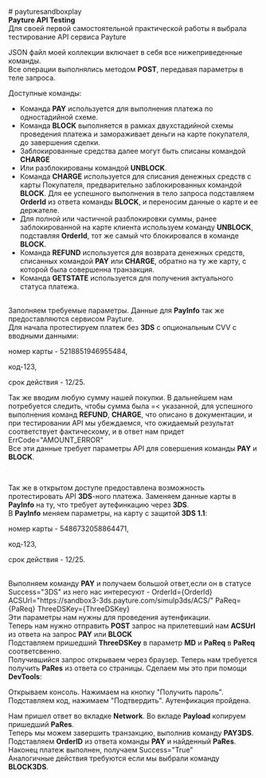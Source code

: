 <p># payturesandboxplay<br /><strong>Payture API Testing</strong> <br />Для своей первой самостоятельной практической работы я выбрала тестирование API сервиса Payture&nbsp;</p>
<p>JSON файл моей коллекции включает в себя все нижеприведенные команды.<br />Все операции выполнялись методом <strong>POST</strong>, передавая параметры в теле запроса.</p>
<p>Доступные команды:</p>
<ul>
<li>Команда <strong>PAY</strong> используется для выполнения платежа по одностадийной схеме.</li>
<li>Команда <strong>BLOCK</strong> выполняется в рамках двухстадийной схемы проведения платежа и замораживает деньги на карте покупателя, до завершения сделки.</li>
<li>Заблокированные средства далее могут быть списаны командой <strong>CHARGE</strong></li>
<li>Или разблокированы командой <strong>UNBLOCK</strong>.</li>
<li>Команда <strong>CHARGE</strong> используется для списания денежных средств с карты Покупателя, предварительно заблокированных командой <strong>BLOCK</strong>. Для ее успешного выполнения в тело запроса подставляем <strong>OrderId</strong> из ответа команды <strong>BLOCK</strong>, и переносим данные о карте и ее держателе.</li>
<li>Для полной или частичной разблокировки суммы, ранее заблокированной на карте клиента используем команду <strong>UNBLOCK</strong>, подставляя <strong>OrderId</strong>, тот же самый что блокировался в команде <strong>BLOCK</strong>.</li>
<li>Команда <strong>REFUND</strong> используется для возврата денежных средств, списанных командой <strong>PAY</strong> или <strong>CHARGE</strong>, обратно на ту же карту, с которой была совершенна транзакция.</li>
<li>Команда <strong>GETSTATE</strong> используется для получения актуального статуса платежа.</li>
</ul>
<p><br />Заполняем требуемые параметры. Данные для <strong>PayInfo</strong> так же предоставляются сервисом Payture.<br />Для начала протестируем платеж без <strong>3DS</strong> с опциональным CVV с вводными данными:</p>
<p>номер карты - 5218851946955484,</p>
<p>код-123,</p>
<p>срок действия - 12/25.</p>
<p>Так же вводим любую сумму нашей покупки. В дальнейшем нам потребуется следить, чтобы сумма была =&lt; указанной, для успешного выполнения команд <strong>REFUND</strong>, <strong>CHARGE</strong>, что описано в документации, и при тестировании API мы убеждаемся, что ожидаемый результат соответствует фактическому, и в ответ нам придет ErrCode="AMOUNT_ERROR"<br />Все эти данные требует параметры API для совершения команды <strong>PAY</strong> и <strong>BLOCK</strong>.</p>
<p>&nbsp;</p>
<p>Так же в открытом доступе предоставлена возможность протестировать API <strong>3DS</strong>-ного платежа. Заменяем данные карты в <strong>PayInfo</strong> на ту, что требует аутефинкацию через <strong>3DS</strong>.<br />В <strong>PayInfo</strong> меняем параметры, на карту с защитой <strong>3DS 1.1</strong>:</p>
<p>номер карты - 5486732058864471,</p>
<p>код-123,</p>
<p>срок действия - 12/25.</p>
<p><br />Выполняем команду <strong>PAY</strong> и получаем большой ответ,если он в статусе Success="3DS" из него нас интересуют - OrderId={OrderId} ACSUrl="https://sandbox3-3ds.payture.com/simulp3ds/ACS/" PaReq={PaReq} ThreeDSKey={ThreeDSKey}<br />Эти параметры нам нужны для проведения аутенфикации.<br />Теперь нам нужно отправить <strong>POST</strong> запрос на прилетевший нам <strong>ACSUrl</strong> из ответа на запрос <strong>PAY</strong> или <strong>BLOCK</strong><br />Подставляем пришедший <strong>ThreeDSKey</strong> в параметр <strong>MD</strong> и <strong>PaReq</strong> в <strong>PaReq</strong> соответсвенно.<br />Получившийся запрос открываем через браузер. Теперь нам требуется получить <strong>PaRes</strong> из ответа со страницы. Сделаем мы это при помощи <strong>DevTools</strong>:</p>
<p>Открываем консоль. Нажимаем на кнопку "Получить пароль". Подставляем код, нажимаем "Подтвердить". Аутенфикация пройдена.</p>
<p>Нам пришел ответ во вкладке <strong>Network</strong>. Во вкладе <strong>Payload</strong> копируем пришедший <strong>PaRes</strong>.<br />Теперь мы можем завершить транзакцию, выполнив команду <strong>PAY3DS</strong>. Подставляем <strong>OrderID</strong> из ответа команды <strong>PAY</strong> и найденный <strong>PaRes</strong>. Наконец платеж выполнен, получаем Success="True"<br />Аналогичные действия требуются если мы выбрали команду <strong>BLOCK3DS</strong>.</p>
<p>&nbsp;</p>

